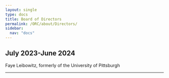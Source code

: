 ```yaml
---
layout: single
type: docs
title: Board of Directors
permalink: /ORC/about/Directors/
sidebar:
  nav: "docs"
---
```


## July 2023-June 2024

Faye Leibowitz, formerly of the University of Pittsburgh

---
